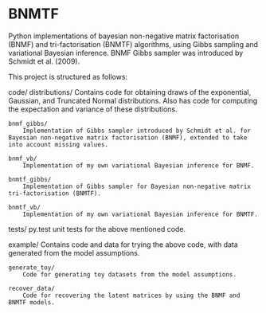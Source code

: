 # BNMTF
Python implementations of bayesian non-negative matrix factorisation (BNMF) and tri-factorisation (BNMTF) algorithms, using Gibbs sampling and variational Bayesian inference. BNMF Gibbs sampler was introduced by Schmidt et al. (2009).

This project is structured as follows:

code/
	distributions/
		Contains code for obtaining draws of the exponential, Gaussian, and Truncated Normal distributions. Also has code for computing the expectation and variance of these distributions.

	bnmf_gibbs/
		Implementation of Gibbs sampler introduced by Schmidt et al. for Bayesian non-negative matrix factorisation (BNMF), extended to take into account missing values.

	bnmf_vb/
		Implementation of my own variational Bayesian inference for BNMF.

	bnmtf_gibbs/
		Implementation of Gibbs sampler for Bayesian non-negative matrix tri-factorisation (BNMTF).

	bnmtf_vb/
		Implementation of my own variational Bayesian inference for BNMTF.

tests/
	py.test unit tests for the above mentioned code.

example/
	Contains code and data for trying the above code, with data generated from the model assumptions.

	generate_toy/
		Code for generating toy datasets from the model assumptions.

	recover_data/
		Code for recovering the latent matrices by using the BNMF and BNMTF models.
